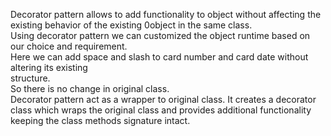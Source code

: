 Decorator pattern allows to add functionality to object without affecting the existing behavior of the existing 0object in the same class.\
Using decorator pattern we can customized the object runtime based on our choice and requirement.\
Here we can add space and slash to card number and card date without altering its existing\
structure.\
So there is no change in original class.\
Decorator pattern act as a wrapper to original class. It creates a decorator class which wraps the original class and provides additional functionality keeping the class methods signature intact.
